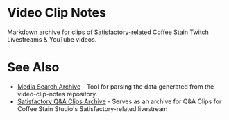 # Video Clip Notes

Markdown archive for clips of Satisfactory-related Coffee Stain Twitch Livestreams & YouTube videos.

# See Also

* [Media Search Archive](https://github.com/Satisfactory-Clips-Archive/Media-Search-Archive) - Tool for parsing the data generated from the video-clip-notes repository.
* [Satisfactory Q&A Clips Archive](https://archive.satisfactory.video/) - Serves as an archive for Q&A Clips for Coffee Stain Studio's Satisfactory-related livestream
